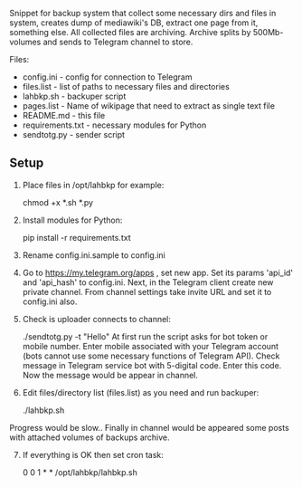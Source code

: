 Snippet for backup system that collect some necessary dirs and files in system, creates dump of mediawiki's DB, extract one page from it, something else. All collected files are archiving. Archive splits by 500Mb-volumes and sends to Telegram channel to store.

Files:
* config.ini - config for connection to Telegram
* files.list - list of paths to necessary files and directories
* lahbkp.sh - backuper script
* pages.list - Name of wikipage that need to extract as single text file
* README.md - this file
* requirements.txt - necessary modules for Python
* sendtotg.py - sender script

## Setup
1. Place files in /opt/lahbkp for example:

   chmod +x *.sh *.py

2. Install modules for Python:

   pip install -r requirements.txt

3. Rename config.ini.sample to config.ini

4. Go to https://my.telegram.org/apps , set new app. Set its params 'api_id' and 'api_hash' to config.ini. Next, in the Telegram client create new private channel. From channel settings take invite URL and set it to config.ini also.

5. Check is uploader connects to channel:

   ./sendtotg.py -t "Hello"
At first run the script asks for bot token or mobile number. Enter mobile associated with your Telegram account (bots cannot use some necessary functions of Telegram API). Check message in Telegram service bot with 5-digital code. Enter this code. Now the message would be appear in channel.

6. Edit files/directory list (files.list) as you need and run backuper:

   ./lahbkp.sh

Progress would be slow.. Finally in channel would be appeared some posts with attached volumes of backups archive.

7. If everything is OK then set cron task:

   0 0 1 * * /opt/lahbkp/lahbkp.sh
